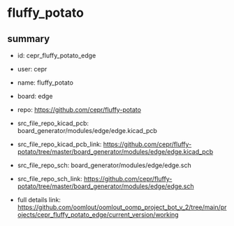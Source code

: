 # fluffy_potato
 
## summary 
* id: cepr_fluffy_potato_edge
* user: cepr
* name: fluffy_potato
* board: edge
* repo: https://github.com/cepr/fluffy-potato
* src_file_repo_kicad_pcb: board_generator/modules/edge/edge.kicad_pcb
* src_file_repo_kicad_pcb_link: https://github.com/cepr/fluffy-potato/tree/master/board_generator/modules/edge/edge.kicad_pcb


* src_file_repo_sch: board_generator/modules/edge/edge.sch
* src_file_repo_sch_link: https://github.com/cepr/fluffy-potato/tree/master/board_generator/modules/edge/edge.sch
* full details link: https://github.com/oomlout/oomlout_oomp_project_bot_v_2/tree/main/projects/cepr_fluffy_potato_edge/current_version/working  







